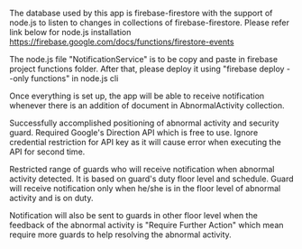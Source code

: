 The database used by this app is firebase-firestore with the support of node.js to listen to changes in collections of firebase-firestore. Please refer link below for node.js installation
https://firebase.google.com/docs/functions/firestore-events

The node.js file "NotificationService" is to be copy and paste in firebase project functions folder.
After that, please deploy it using "firebase deploy --only functions" in node.js cli

Once everything is set up, the app will be able to receive notification whenever there is an addition of document in AbnormalActivity collection.

Successfully accomplished positioning of abnormal activity and security guard. Required Google's Direction API which is free to use. Ignore credential restriction for API key as it will cause error when executing the API for second time.

Restricted range of guards who will receive notification when abnormal activity detected. It is based on guard's duty floor level and schedule. Guard will receive notification only when he/she is in the floor level of abnormal activity and is on duty. 

Notification will also be sent to guards in other floor level when the feedback of the abnormal activity is "Require Further Action" which mean require more guards to help resolving the abnormal activity.
